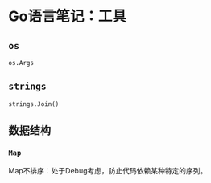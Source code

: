 # Go语言笔记：工具

## `os`

`os.Args`

## `strings`

`strings.Join()`

## 数据结构

### `Map`

Map不排序：处于Debug考虑，防止代码依赖某种特定的序列。
